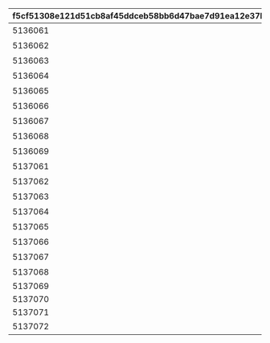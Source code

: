 |f5cf51308e121d51cb8af45ddceb58bb6d47bae7d91ea12e37b4977c0d601678|9311db266c5d6282ca96e9010ee63bb3314822cafb62fc6ed675058dac60ec39|692090b8568340a84d8aa2fd876cfc834d258e2b6701c44bdb55cf201a0cb9ab|2ba775c5082749598062a9e32419f277ec545798d689fbc6e16c647b7e700177|cbda9046457bace4e81c751673313d3308599d45e8970344aecb784646db3dcf|1cfcd41c3daa8b52d2221f8a7762e1a631db11af3058a3acf831106094686af5|f3693e409a226fe01255fd2f2dc852a5b187a3cae0793bfd5708d9f1adc91717|9b67c55376c643a66a536a9230dcb20bd039ccc88a6ca93e533f0e947f828e36|85ba15b21e9860fd62c0fb153e7575ac7f196c155f8a4018946dca10c25c3ad3|
| --- | --- | --- | --- | --- | --- | --- | --- | --- |
|5136061|10136|ぶらり\n基本世界の旅|0|5136005|0|8|91002|20|
|5136062|10136|ファンの目は\n針の穴も通す|5136061|0|5136061|8|91002|20|
|5136063|10136|あなたの名前は|5136061|0|5136061|8|91002|20|
|5136064|10136|すれ違いの\n昼下がり|5136061|0|5136061|8|91002|20|
|5136065|10136|お姉さん\nだから大丈夫！|5136061|0|5136061|8|91002|20|
|5136066|10136|あなたは\n忍者ですか？|5136061|0|5136061|8|91002|20|
|5136067|10136|世界を越えても\n大悪党|5136061|0|5136061|8|91002|20|
|5136068|10136|風と冥風|5136061|0|5136061|8|91002|20|
|5136069|10136|他人の空似の\nこわ～い話|5136061|0|5136061|8|91002|20|
|5137061|10137|同じ星空の下|0|5137005|5136061|8|91002|20|
|5137062|10137|笑う侵入者|5137061|0|5137061|8|91002|20|
|5137063|10137|慣れ親しんだ初対面|5137061|0|5137062|8|91002|20|
|5137064|10137|大人の話は夜の間に|5137061|0|5137063|8|91002|20|
|5137065|10137|寂しがり屋じゃない|5137061|0|5137064|8|91002|20|
|5137066|10137|ランドソルに乾杯|5137061|0|5137065|8|91002|20|
|5137067|10137|寂しさは雪の下に|5137061|0|5137066|8|91002|20|
|5137068|10137|エリスの餞別|5137067|0|5137067|8|91002|20|
|5137069|10137|NO.HP1895L14|5137068|0|5137068|8|91002|20|
|5137070|10137|NO.HT1963PM|5137068|0|5137069|8|91002|20|
|5137071|10137|NO.UNKNOWN|5137068|0|5137070|8|91002|20|
|5137072|10137|もう一つのギルド|5137071|0|0|16|9000240|1|